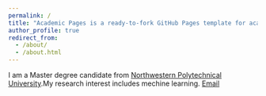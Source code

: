 ```yaml
---
permalink: /
title: "Academic Pages is a ready-to-fork GitHub Pages template for academic personal websites"
author_profile: true
redirect_from: 
  - /about/
  - /about.html
---
```


I am a Master degree candidate from [Northwestern Polytechnical University](https://www.nwpu.edu.cn/).My research interest includes mechine learning.
[Email](tingw@mail.nwpu.edu.cn) 


